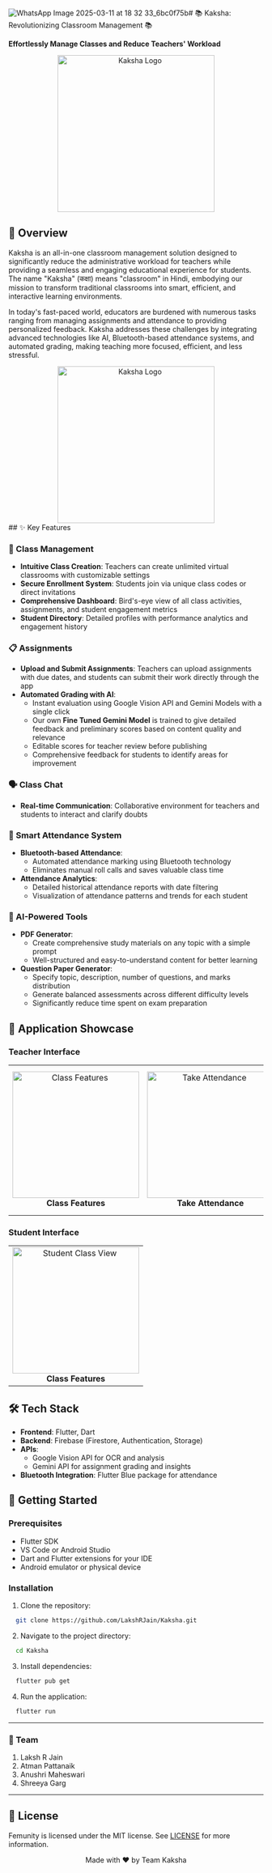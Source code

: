 ![WhatsApp Image 2025-03-11 at 18 32 33_6bc0f75b](https://github.com/user-attachments/assets/9ffb3158-9eb3-4ae8-a9af-06ad516178a9)# 📚 Kaksha: Revolutionizing Classroom Management 📚

**Effortlessly Manage Classes and Reduce Teachers' Workload**

<div align="center">
  <img src="https://i.imgur.com/CZvbxMW.png" alt="Kaksha Logo" width="310">
</div>

## 🚀 Overview

Kaksha is an all-in-one classroom management solution designed to significantly reduce the administrative workload for teachers while providing a seamless and engaging educational experience for students. The name "Kaksha" (कक्षा) means "classroom" in Hindi, embodying our mission to transform traditional classrooms into smart, efficient, and interactive learning environments.

In today's fast-paced world, educators are burdened with numerous tasks ranging from managing assignments and attendance to providing personalized feedback. Kaksha addresses these challenges by integrating advanced technologies like AI, Bluetooth-based attendance systems, and automated grading, making teaching more focused, efficient, and less stressful.
<div align="center">
  <img src="file:///C:/Users/atman/AppData/Local/Packages/5319275A.WhatsAppDesktop_cv1g1gvanyjgm/TempState/6E57A30D42233829BB65AAB0262E463B/WhatsApp%20Image%202025-03-11%20at%2018.32.33_f4ff7108.jpg" alt="Kaksha Logo" width="310">
</div>
## ✨ Key Features

### 🏫 Class Management
- **Intuitive Class Creation**: Teachers can create unlimited virtual classrooms with customizable settings
- **Secure Enrollment System**: Students join via unique class codes or direct invitations
- **Comprehensive Dashboard**: Bird's-eye view of all class activities, assignments, and student engagement metrics
- **Student Directory**: Detailed profiles with performance analytics and engagement history

### 📋 Assignments
- **Upload and Submit Assignments**: Teachers can upload assignments with due dates, and students can submit their work directly through the app
- **Automated Grading with AI**:
  - Instant evaluation using Google Vision API and Gemini Models with a single click
  - Our own **Fine Tuned Gemini Model** is trained to give detailed feedback and preliminary scores based on content quality and relevance
  - Editable scores for teacher review before publishing
  - Comprehensive feedback for students to identify areas for improvement

### 🗣️ Class Chat
- **Real-time Communication**: Collaborative environment for teachers and students to interact and clarify doubts

### 📅 Smart Attendance System
- **Bluetooth-based Attendance**:
  - Automated attendance marking using Bluetooth technology
  - Eliminates manual roll calls and saves valuable class time
- **Attendance Analytics**:
  - Detailed historical attendance reports with date filtering
  - Visualization of attendance patterns and trends for each student

### 🤖 AI-Powered Tools
- **PDF Generator**:
  - Create comprehensive study materials on any topic with a simple prompt
  - Well-structured and easy-to-understand content for better learning
- **Question Paper Generator**:
  - Specify topic, description, number of questions, and marks distribution
  - Generate balanced assessments across different difficulty levels
  - Significantly reduce time spent on exam preparation

## 📱 Application Showcase

### Teacher Interface
<div align="center">
  <table>
    <tr>
      <td align="center">
        <img src="https://imgur.com/wjxaanc.gif" alt="Class Features" width="250"><br>
        <b>Class Features</b>
      </td>
      <td align="center">
        <img src="https://imgur.com/uKiF7kG.gif" alt="Take Attendance" width="250"><br>
        <b>Take Attendance</b>
      </td>
       <td align="center">
        <img src="https://imgur.com/wxkLS6L.gif" alt="Pdf and question paper generation" width="250"><br>
        <b>Pdf and question paper generation</b>
      </td>
    </tr>
  </table>
</div>

### Student Interface
<div align="center">
  <table>
    <tr>
      <td align="center">
        <img src="https://imgur.com/uKiF7kG.gif" alt="Student Class View" width="250"><br>
        <b>Class Features</b>
      </td>
    </tr>
  </table>
</div>

## 🛠️ Tech Stack
- **Frontend**: Flutter, Dart
- **Backend**: Firebase (Firestore, Authentication, Storage)
- **APIs**:
  - Google Vision API for OCR and analysis
  - Gemini API for assignment grading and insights
- **Bluetooth Integration**: Flutter Blue package for attendance

## 🚀 Getting Started

### Prerequisites
- Flutter SDK
- VS Code or Android Studio
- Dart and Flutter extensions for your IDE
- Android emulator or physical device

### Installation

1. Clone the repository:
  ```bash
    git clone https://github.com/LakshRJain/Kaksha.git
  ```
2. Navigate to the project directory:
  ```bash
    cd Kaksha
  ```
3. Install dependencies:
  ```bash
    flutter pub get
  ```
4. Run the application:
  ```bash
    flutter run
  ```
<hr>

### 👥 Team
1. Laksh R Jain
2. Atman Pattanaik
3. Anushri Maheswari
4. Shreeya Garg

<hr>

## 🪪 License

Femunity is licensed under the MIT license. See [LICENSE](LICENSE) for more information.
<div align="center">
  <p>Made with ❤️ by Team Kaksha</p>
</div>

  
